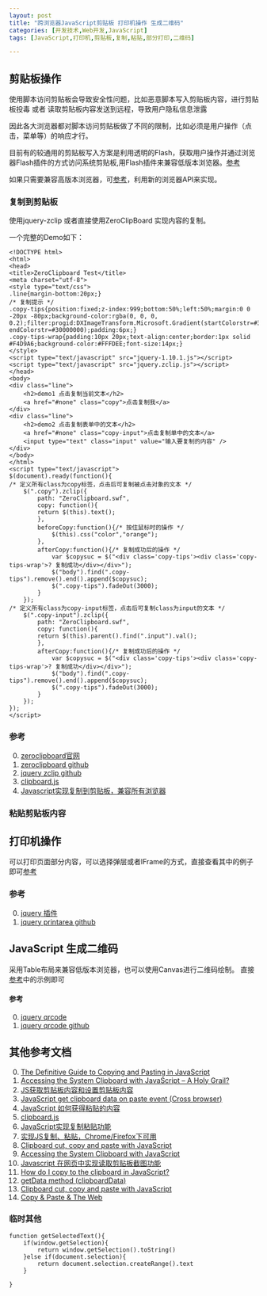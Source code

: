 ```yaml
---
layout: post
title: "跨浏览器JavaScript剪贴板 打印机操作 生成二维码"
categories: [开发技术,Web开发,JavaScript]
tags: [JavaScript,打印机,剪贴板,复制,粘贴,部分打印,二维码]

---
```


## 剪贴板操作

使用脚本访问剪贴板会导致安全性问题，比如恶意脚本写入剪贴板内容，进行剪贴板投毒 或者 读取剪贴板内容发送到远程，导致用户隐私信息泄露

因此各大浏览器都对脚本访问剪贴板做了不同的限制，比如必须是用户操作（点击，菜单等）的响应才行。

目前有的较通用的剪贴板写入方案是利用透明的Flash，获取用户操作并通过浏览器Flash插件的方式访问系统剪贴板,用Flash插件来兼容低版本浏览器。[参考](http://zeroclipboard.org/)

如果只需要兼容高版本浏览器，可[参考](http://zenorocha.github.io/clipboard.js/)，利用新的浏览器API来实现。


### 复制到剪贴板

使用jquery-zclip 或者直接使用ZeroClipBoard 实现内容的复制。

一个完整的Demo如下：	

	<!DOCTYPE html>
	<html>
	<head>
	<title>ZeroClipboard Test</title>
	<meta charset="utf-8">
	<style type="text/css">
	.line{margin-bottom:20px;}
	/* 复制提示 */
	.copy-tips{position:fixed;z-index:999;bottom:50%;left:50%;margin:0 0 -20px -80px;background-color:rgba(0, 0, 0, 0.2);filter:progid:DXImageTransform.Microsoft.Gradient(startColorstr=#30000000, endColorstr=#30000000);padding:6px;}
	.copy-tips-wrap{padding:10px 20px;text-align:center;border:1px solid #F4D9A6;background-color:#FFFDEE;font-size:14px;}
	</style>
	<script type="text/javascript" src="jquery-1.10.1.js"></script>
	<script type="text/javascript" src="jquery.zclip.js"></script>
	</head>
	<body>
	<div class="line">
		<h2>demo1 点击复制当前文本</h2>
		<a href="#none" class="copy">点击复制我</a>
	</div>
	<div class="line">
		<h2>demo2 点击复制表单中的文本</h2>
		<a href="#none" class="copy-input">点击复制单中的文本</a>
		<input type="text" class="input" value="输入要复制的内容" />
	</div>
	</body>
	</html>
	<script type="text/javascript">
	$(document).ready(function(){
	/* 定义所有class为copy标签，点击后可复制被点击对象的文本 */
		$(".copy").zclip({
			path: "ZeroClipboard.swf",
			copy: function(){
			return $(this).text();
			},
			beforeCopy:function(){/* 按住鼠标时的操作 */
				$(this).css("color","orange");
			},
			afterCopy:function(){/* 复制成功后的操作 */
				var $copysuc = $("<div class='copy-tips'><div class='copy-tips-wrap'>? 复制成功</div></div>");
				$("body").find(".copy-tips").remove().end().append($copysuc);
				$(".copy-tips").fadeOut(3000);
			}
		});
	/* 定义所有class为copy-input标签，点击后可复制class为input的文本 */
		$(".copy-input").zclip({
			path: "ZeroClipboard.swf",
			copy: function(){
			return $(this).parent().find(".input").val();
			},
			afterCopy:function(){/* 复制成功后的操作 */
				var $copysuc = $("<div class='copy-tips'><div class='copy-tips-wrap'>? 复制成功</div></div>");
				$("body").find(".copy-tips").remove().end().append($copysuc);
				$(".copy-tips").fadeOut(3000);
			}
		});
	});
	</script>

### 参考
0. [zeroclipboard官网](http://zeroclipboard.org/)
0. [zeroclipboard github](https://github.com/zeroclipboard/zeroclipboard)
0. [jquery zclip github](https://github.com/patricklodder/jquery-zclip)
0. [clipboard.js](http://zenorocha.github.io/clipboard.js/)
0. [Javascript实现复制到剪贴板，兼容所有浏览器](http://www.cnblogs.com/PeunZhang/p/3324727.html)

### 粘贴剪贴板内容



## 打印机操作

可以打印页面部分内容，可以选择弹层或者IFrame的方式，直接查看其中的例子即可[参考](https://github.com/RitsC/PrintArea)


### 参考
0. [jquery 插件](http://plugins.jquery.com/PrintArea/)
0. [jquery printarea github](https://github.com/RitsC/PrintArea)

## JavaScript 生成二维码

采用Table布局来兼容低版本浏览器，也可以使用Canvas进行二维码绘制。
直接[参考](https://github.com/jeromeetienne/jquery-qrcode)中的示例即可


#### 参考
0. [jquery qrcode](https://larsjung.de/jquery-qrcode/)
0. [jquery qrcode github](https://github.com/jeromeetienne/jquery-qrcode)

## 其他参考文档
0. [The Definitive Guide to Copying and Pasting in JavaScript](https://www.lucidchart.com/techblog/2014/12/02/definitive-guide-copying-pasting-javascript/)
0. [Accessing the System Clipboard with JavaScript – A Holy Grail?](https://brooknovak.wordpress.com/2009/07/28/accessing-the-system-clipboard-with-javascript/)
0. [JS获取剪贴板内容和设置剪贴板内容](http://blog.sina.com.cn/s/blog_7ccfeb360100xki1.html)
0. [JavaScript get clipboard data on paste event (Cross browser)](http://stackoverflow.com/questions/2176861/javascript-get-clipboard-data-on-paste-event-cross-browser)
0. [JavaScript 如何获得粘贴的内容](http://www.zhihu.com/question/20747877)
0. [clipboard.js](http://zenorocha.github.io/clipboard.js/)
0. [JavaScript实现复制粘贴功能](http://blog.csdn.net/zenson_g/article/details/49510617)
0. [实现JS复制、粘贴，Chrome/Firefox下可用](http://blog.csdn.net/hackersaillen/article/details/45694181)
0. [Clipboard cut, copy and paste with JavaScript](http://www.geekpedia.com/tutorial126_Clipboard-cut-copy-and-paste-with-JavaScript.html)
0. [Accessing the System Clipboard with JavaScript](https://brooknovak.wordpress.com/2009/07/28/accessing-the-system-clipboard-with-javascript/)
0. [Javascript 在网页中实现读取剪贴板截图功能](http://www.jb51.net/article/50766.htm)
0. [How do I copy to the clipboard in JavaScript?](http://stackoverflow.com/questions/400212/how-do-i-copy-to-the-clipboard-in-javascript)
0. [getData method (clipboardData)](http://help.dottoro.com/ljinpbdi.php)
0. [Clipboard cut, copy and paste with JavaScript](http://www.geekpedia.com/tutorial126_Clipboard-cut-copy-and-paste-with-JavaScript.html)
0. [Copy & Paste & The Web](https://css-tricks.com/copy-paste-the-web/)




### 临时其他

    function getSelectedText(){
        if(window.getSelection){
            return window.getSelection().toString()
        }else if(document.selection){
            return document.selection.createRange().text
        }
       
    }